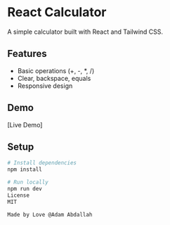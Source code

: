 # React Calculator

A simple calculator built with React and Tailwind CSS.

## Features

- Basic operations (+, -, *, /)
- Clear, backspace, equals
- Responsive design

## Demo

[Live Demo]

## Setup

```bash
# Install dependencies
npm install

# Run locally
npm run dev
License
MIT

Made by Love @Adam Abdallah